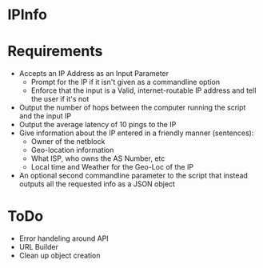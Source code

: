 # IPInfo



# Requirements
* Accepts an IP Address as an Input Parameter
  * Prompt for the IP if it isn't given as a commandline option
  * Enforce that the input is a Valid, internet-routable IP address and tell the user if it's not
* Output the number of hops between the computer running the script and the input IP
* Output the average latency of 10 pings to the IP
* Give information about the IP entered in a friendly manner (sentences):
  * Owner of the netblock
  * Geo-location information 
  * What ISP, who owns the AS Number, etc
  * Local time and Weather for the Geo-Loc of the IP
* An optional second commandline parameter to the script that instead outputs all the requested info as a JSON object

# ToDo
* Error handeling around API
* URL Builder
* Clean up object creation
